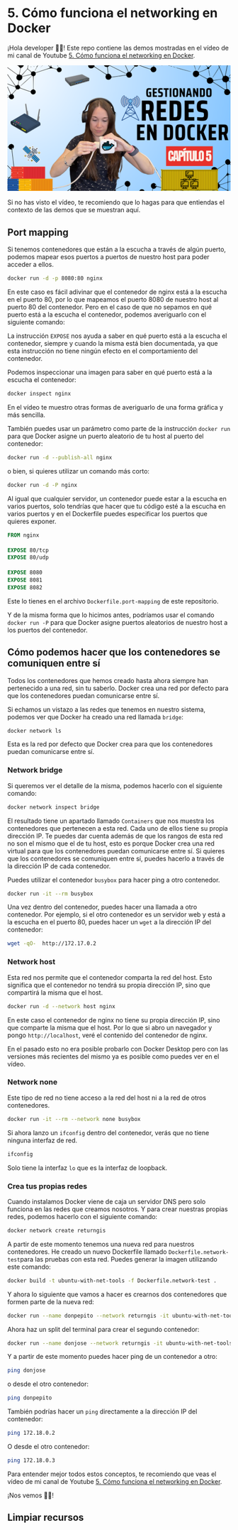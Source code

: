 # 5. Cómo funciona el networking en Docker

¡Hola developer 👋🏻! Este repo contiene las demos mostradas en el vídeo de mi canal de Youtube [5. Cómo funciona el networking en Docker](https://youtu.be/n5Zw00mYRH4).

[![3.Crea tus propias imágenes de Docker](docs/images/CAPÍTULO%205%20Gestionando%20Redes.png)](https://youtu.be/n5Zw00mYRH4)

Si no has visto el vídeo, te recomiendo que lo hagas para que entiendas el contexto de las demos que se muestran aquí.


## Port mapping


Si tenemos contenedores que están a la escucha a través de algún puerto, podemos mapear esos puertos a puertos de nuestro host para poder acceder a ellos. 

```bash
docker run -d -p 8080:80 nginx
```

En este caso es fácil adivinar que el contenedor de nginx está a la escucha en el puerto 80, por lo que mapeamos el puerto 8080 de nuestro host al puerto 80 del contenedor. Pero en el caso de que no sepamos en qué puerto está a la escucha el contenedor, podemos averiguarlo con el siguiente comando:

La instrucción `EXPOSE` nos ayuda a saber en qué puerto está a la escucha el contenedor, siempre y cuando la misma está bien documentada, ya que esta instrucción no tiene ningún efecto en el comportamiento del contenedor.

Podemos inspeccionar una imagen para saber en qué puerto está a la escucha el contenedor:

```bash
docker inspect nginx
```

En el vídeo te muestro otras formas de averiguarlo de una forma gráfica y más sencilla.

También puedes usar un parámetro como parte de la instrucción `docker run` para que Docker asigne un puerto aleatorio de tu host al puerto del contenedor:

```bash
docker run -d --publish-all nginx
```

o bien, si quieres utilizar un comando más corto:


```bash
docker run -d -P nginx
```

Al igual que cualquier servidor, un contenedor puede estar a la escucha en varios puertos, solo tendrías que hacer que tu código esté a la escucha en varios puertos y en el Dockerfile puedes especificar los puertos que quieres exponer.

```Dockerfile
FROM nginx

EXPOSE 80/tcp
EXPOSE 80/udp

EXPOSE 8080
EXPOSE 8081
EXPOSE 8082
```

Este lo tienes en el archivo `Dockerfile.port-mapping` de este repositorio.

Y de la misma forma que lo hicimos antes, podríamos usar el comando `docker run -P` para que Docker asigne puertos aleatorios de nuestro host a los puertos del contenedor.


## Cómo podemos hacer que los contenedores se comuniquen entre sí

Todos los contenedores que hemos creado hasta ahora siempre han pertenecido a una red, sin tu saberlo. Docker crea una red por defecto para que los contenedores puedan comunicarse entre sí. 

Si echamos un vistazo a las redes que tenemos en nuestro sistema, podemos ver que Docker ha creado una red llamada `bridge`:

```bash
docker network ls
```

Esta es la red por defecto que Docker crea para que los contenedores puedan comunicarse entre sí.

### Network bridge

Si queremos ver el detalle de la misma, podemos hacerlo con el siguiente comando:

```bash
docker network inspect bridge
```

El resultado tiene un apartado llamado `Containers` que nos muestra los contenedores que pertenecen a esta red. Cada uno de ellos tiene su propia dirección IP. Te puedes dar cuenta además de que los rangos de esta red no son el mismo que el de tu host, esto es porque Docker crea una red virtual para que los contenedores puedan comunicarse entre sí. Si quieres que los contenedores se comuniquen entre sí, puedes hacerlo a través de la dirección IP de cada contenedor.

Puedes utilizar el contenedor `busybox` para hacer ping a otro contenedor. 

```bash
docker run -it --rm busybox
```

Una vez dentro del contenedor, puedes hacer una llamada a otro contenedor. Por ejemplo, si el otro contenedor es un servidor web y está a la escucha en el puerto 80, puedes hacer un `wget` a la dirección IP del contenedor:

```bash
wget -qO-  http://172.17.0.2
```

### Network host

Esta red nos permite que el contenedor comparta la red del host. Esto significa que el contenedor no tendrá su propia dirección IP, sino que compartirá la misma que el host. 

```bash
docker run -d --network host nginx
```

En este caso el contenedor de nginx no tiene su propia dirección IP, sino que comparte la misma que el host. Por lo que si abro un navegador y pongo `http://localhost`, veré el contenido del contenedor de nginx.

En el pasado esto no era posible probarlo con Docker Desktop pero con las versiones más recientes del mismo ya es posible como puedes ver en el vídeo.

### Network none

Este tipo de red no tiene acceso a la red del host ni a la red de otros contenedores. 

```bash
docker run -it --rm --network none busybox
```

Si ahora lanzo un `ifconfig` dentro del contenedor, verás que no tiene ninguna interfaz de red.

```bash
ifconfig
```

Solo tiene la interfaz `lo` que es la interfaz de loopback.

### Crea tus propias redes

Cuando instalamos Docker viene de caja un servidor DNS pero solo funciona en las redes que creamos nosotros. Y para crear nuestras propias redes, podemos hacerlo con el siguiente comando:

```bash
docker network create returngis
```

A partir de este momento tenemos una nueva red para nuestros contenedores. He creado un nuevo Dockerfile llamado `Dockerfile.network-test`para las pruebas con esta red. Puedes generar la imagen utilizando este comando:

```bash
docker build -t ubuntu-with-net-tools -f Dockerfile.network-test .
```

Y ahora lo siguiente que vamos a hacer es crearnos dos contenedores que formen parte de la nueva red:

```bash
docker run --name donpepito --network returngis -it ubuntu-with-net-tools
```

Ahora haz un split del terminal para crear el segundo contenedor:

```bash
docker run --name donjose --network returngis -it ubuntu-with-net-tools
```

Y a partir de este momento puedes hacer ping de un contenedor a otro:

```bash
ping donjose
```

o desde el otro contenedor:

```bash
ping donpepito
```

También podrías hacer un `ping` directamente a la dirección IP del contenedor:

```bash
ping 172.18.0.2
```

O desde el otro contenedor:

```bash
ping 172.18.0.3
```

Para entender mejor todos estos conceptos, te recomiendo que veas el vídeo de mi canal de Youtube [5. Cómo funciona el networking en Docker](https://youtu.be/n5Zw00mYRH4).


¡Nos vemos 👋🏻!

## Limpiar recursos
    
```bash
 ```


